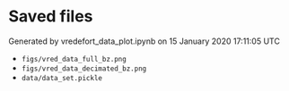 # Saved files 


Generated by vredefort_data_plot.ipynb on 15 January 2020 17:11:05 UTC

*  `figs/vred_data_full_bz.png` 
*  `figs/vred_data_decimated_bz.png` 
*  `data/data_set.pickle` 
